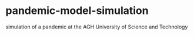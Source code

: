 # pandemic-model-simulation
simulation of a pandemic at the AGH University of Science and Technology
